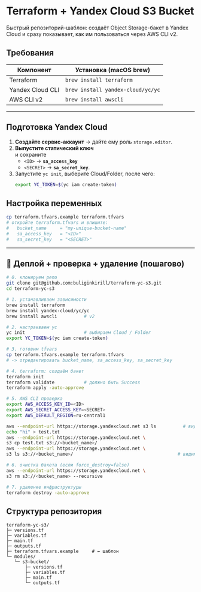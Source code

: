 # Terraform + Yandex Cloud S3 Bucket

Быстрый репозиторий-шаблон: создаёт Object Storage-бакет в Yandex Cloud и сразу показывает, как им пользоваться через AWS CLI v2.



## Требования

| Компонент | Установка (macOS brew) |
|-----------|------------------------|
| Terraform | `brew install terraform` |
| Yandex Cloud CLI | `brew install yandex-cloud/yc/yc` |
| AWS CLI v2 | `brew install awscli` |

---

## Подготовка Yandex Cloud

1. **Создайте сервис-аккаунт** → дайте ему роль `storage.editor`.  
2. **Выпустите статический ключ**  
   и сохраните  
   * `<ID>` → **`sa_access_key`**  
   * `<SECRET>` → **`sa_secret_key`**.  
3. Запустите `yc init`, выберите Cloud/Folder, после чего:  
   ```bash
   export YC_TOKEN=$(yc iam create-token)
   ````


## Настройка переменных

```bash
cp terraform.tfvars.example terraform.tfvars
# откройте terraform.tfvars и впишите:
#   bucket_name     = "my-unique-bucket-name"
#   sa_access_key   = "<ID>"
#   sa_secret_key   = "<SECRET>"
```

---

## 🚀 Деплой + проверка + удаление (пошагово)

```bash
# 0. клонируем репо
git clone git@github.com:buliginkirill/terraform-yc-s3.git
cd terraform-yc-s3

# 1. устанавливаем зависимости
brew install terraform
brew install yandex-cloud/yc/yc
brew install awscli          # v2

# 2. настраиваем yc
yc init                      # выбираем Cloud / Folder
export YC_TOKEN=$(yc iam create-token)

# 3. готовим tfvars
cp terraform.tfvars.example terraform.tfvars
# -> отредактировать bucket_name, sa_access_key, sa_secret_key

# 4. terraform: создаём бакет
terraform init
terraform validate           # должно быть Success
terraform apply -auto-approve

# 5. AWS CLI проверка
export AWS_ACCESS_KEY_ID=<ID>
export AWS_SECRET_ACCESS_KEY=<SECRET>
export AWS_DEFAULT_REGION=ru-central1

aws --endpoint-url https://storage.yandexcloud.net s3 ls          # видим бакет
echo "hi" > test.txt
aws --endpoint-url https://storage.yandexcloud.net \
s3 cp test.txt s3://<bucket_name>/
aws --endpoint-url https://storage.yandexcloud.net \
s3 ls s3://<bucket_name>/                                       # видим файл

# 6. очистка бакета (если force_destroy=false)
aws --endpoint-url https://storage.yandexcloud.net \
s3 rm s3://<bucket_name> --recursive

# 7. удаление инфраструктуры
terraform destroy -auto-approve
```
## Структура репозитория

```
terraform-yc-s3/
├─ versions.tf
├─ variables.tf
├─ main.tf
├─ outputs.tf
├─ terraform.tfvars.example     # ← шаблон
└─ modules/
   └─ s3-bucket/
       ├─ versions.tf
       ├─ variables.tf
       ├─ main.tf
       └─ outputs.tf
```

